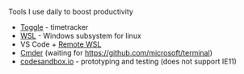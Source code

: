 Tools I use daily to boost productivity
- [Toggle](https://toggl.com/) - timetracker
- [WSL](https://docs.microsoft.com/en-us/windows/wsl/about) - Windows subsystem for linux
- VS Code + [Remote WSL](https://marketplace.visualstudio.com/items?itemName=ms-vscode-remote.remote-wsl)
- [Cmder](https://cmder.net/) (waiting for https://github.com/microsoft/terminal)
- [codesandbox.io](https://codesandbox.io/) - prototyping and testing (does not support IE11)
